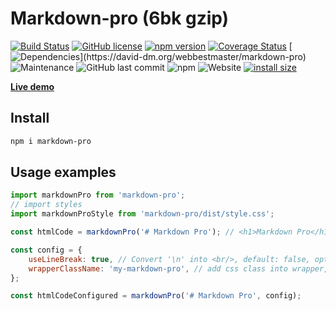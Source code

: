 # Markdown-pro (6bk gzip)

[![Build Status](https://travis-ci.org/webbestmaster/markdown-pro.svg?branch=master)](https://travis-ci.org/github/webbestmaster/markdown-pro)
[![GitHub license](https://img.shields.io/badge/license-MIT-blue.svg)](https://github.com/webbestmaster/markdown-pro/blob/master/license)
[![npm version](https://img.shields.io/npm/v/markdown-pro.svg?style=flat)](https://www.npmjs.com/package/markdown-pro)
[![Coverage Status](https://coveralls.io/repos/github/webbestmaster/markdown-pro/badge.svg?branch=master)](https://coveralls.io/github/webbestmaster/markdown-pro?branch=master)
[![Dependencies](https://david-dm.org/webbestmaster/markdown-pro.svg?)](https://david-dm.org/webbestmaster/markdown-pro)
![Maintenance](https://img.shields.io/maintenance/yes/2020)
![GitHub last commit](https://img.shields.io/github/last-commit/webbestmaster/markdown-pro)
![npm](https://img.shields.io/npm/dm/markdown-pro)
![Website](https://img.shields.io/website?url=http%3A%2F%2Fwebbestmaster.github.io%2Fmarkdown-pro%2F)
[![install size](https://packagephobia.now.sh/badge?p=markdown-pro)](https://packagephobia.now.sh/result?p=markdown-pro)


**[Live demo](http://webbestmaster.github.io/markdown-pro)**


## Install

```bash
npm i markdown-pro
```

## Usage examples

```javascript
import markdownPro from 'markdown-pro';
// import styles
import markdownProStyle from 'markdown-pro/dist/style.css';

const htmlCode = markdownPro('# Markdown Pro'); // <h1>Markdown Pro</h1>

const config = {
    useLineBreak: true, // Convert '\n' into <br/>, default: false, optional
    wrapperClassName: 'my-markdown-pro', // add css class into wrapper, default: '', optional
};

const htmlCodeConfigured = markdownPro('# Markdown Pro', config);
```
